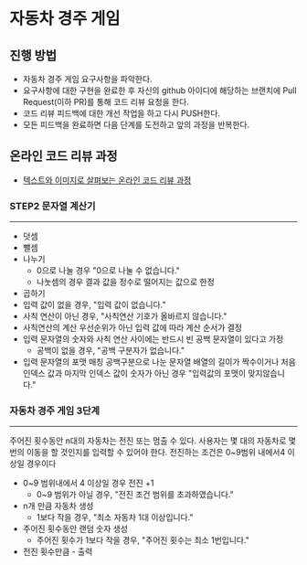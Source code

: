 # 자동차 경주 게임
## 진행 방법
* 자동차 경주 게임 요구사항을 파악한다.
* 요구사항에 대한 구현을 완료한 후 자신의 github 아이디에 해당하는 브랜치에 Pull Request(이하 PR)를 통해 코드 리뷰 요청을 한다.
* 코드 리뷰 피드백에 대한 개선 작업을 하고 다시 PUSH한다.
* 모든 피드백을 완료하면 다음 단계를 도전하고 앞의 과정을 반복한다.

## 온라인 코드 리뷰 과정
* [텍스트와 이미지로 살펴보는 온라인 코드 리뷰 과정](https://github.com/next-step/nextstep-docs/tree/master/codereview)

### STEP2 문자열 계산기
---------
* 덧셈
* 뺄셈
* 나누기
    * 0으로 나눌 경우 "0으로 나눌 수 없습니다."
    * 나눗셈의 경우 결과 값을 정수로 떨어지는 값으로 한정
* 곱하기
* 입력 값이 없을 경우, "입력 값이 없습니다."
* 사칙 연산이 아닌 경우, "사칙연산 기호가 올바르지 않습니다."
* 사칙연산의 계산 우선순위가 아닌 입력 값에 따라 계산 순서가 결정
* 입력 문자열의 숫자와 사칙 연산 사이에는 반드시 빈 공백 문자열이 있다고 가정
    * 공백이 없을 경우, "공백 구분자가 없습니다."
* 입력 문자열의 포맷 매칭 공백구분으로 나눈 문자열 배열의 길이가 짝수이거나 처음 인덱스 값과 마지막 인덱스 값이
숫자가 아닌 경우 "입력값의 포맷이 맞지않습니다."

### 자동차 경주 게임 3단계
-------------

주어진 횟수동안 n대의 자동차는 전진 또는 멈출 수 있다.
사용자는 몇 대의 자동차로 몇 번의 이동을 할 것인지를 입력할 수 있어야 한다.
전진하는 조건은 0~9범위 내에서4 이상일 경우이다


* 0~9 범위내에서 4 이상일 경우 전진 +1 
    * 0~9 범위가 아닐 경우, "전진 조건 범위를 초과하였습니다."
* n개 만큼 자동차 생성
    * 1보다 작을 경우, "최소 자동차 1대 이상입니다."
* 주어진 횟수동안 랜덤 숫자 생성
    * 주어진 횟수가 1보다 작을 경우, "주어진 횟수는 최소 1번입니다."
* 전진 횟수만큼 - 출력 
